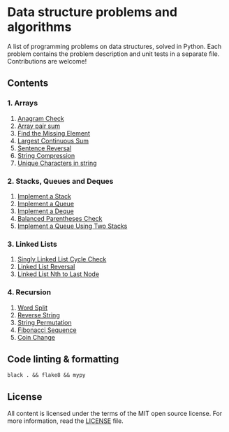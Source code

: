 # Data structure problems and algorithms

A list of programming problems on data structures, solved in Python.
Each problem contains the problem description and unit tests in a separate file. Contributions are welcome!

## Contents

### 1. Arrays

1. [Anagram Check](<01. Arrays/01-01 Anagram Check>)
1. [Array pair sum](<01. Arrays/01-02 Array pair sum>)
1. [Find the Missing Element](<01. Arrays/01-03 Find the Missing Element>)
1. [Largest Continuous Sum](<01. Arrays/01-04 Largest Continuous Sum>)
1. [Sentence Reversal](<01. Arrays/01-05 Sentence Reversal>)
1. [String Compression](<01. Arrays/01-06 String Compression>)
1. [Unique Characters in string](<01. Arrays/01-07 Unique Characters in string>)

### 2. Stacks, Queues and Deques

1. [Implement a Stack](<02. Stacks, Queues and Deques/02-01 Implement a Stack>)
1. [Implement a Queue](<02. Stacks, Queues and Deques/02-02 Implement a Queue>)
1. [Implement a Deque](<02. Stacks, Queues and Deques/02-03 Implement a Deque>)
1. [Balanced Parentheses Check](<02. Stacks, Queues and Deques/02-04 Balanced Parentheses Check>)
1. [Implement a Queue Using Two Stacks](<02. Stacks, Queues and Deques/02-05 Implement a Queue Using Two Stacks>)

### 3. Linked Lists

1. [Singly Linked List Cycle Check](<03. Linked Lists/03-01 Singly Linked List Cycle Check>)
1. [Linked List Reversal](<03. Linked Lists/03-02 Linked List Reversal>)
1. [Linked List Nth to Last Node](<03. Linked Lists/03-03 Linked List Nth to Last Node>)

### 4. Recursion

1. [Word Split](<04. Recursion/04-01 Word Split>)
1. [Reverse String](<04. Recursion/04-02 Reverse a String>)
1. [String Permutation](<04. Recursion/04-03 String Permutation>)
1. [Fibonacci Sequence](<04. Recursion/04-04 Fibonacci Sequence>)
1. [Coin Change](<04. Recursion/04-05 Coin Change>)

<!-- 
### 5. Trees

1. Binary Search Tree Check
1. Tree Level Order Print
1. Trim a Binary Search Tree

### 6. Searching and Sorting

1. Implementation of a Hash Table
1. Implementation of Binary Search
1. Implementation of Bubble Sort
1. Implementation of Insertion Sort
1. Implementation of Merge Sort
1. Implementation of Quick Sort
1. Implementation of Selection Sort
1. Implementation of Shell Sort

### 7. Graph Algorithms

1. Implement a Graph
1. Implement Breadth First Search Algorithm
1. Implement Depth First Search Algorithm

### 8. Riddles

1. Bridge Crossing
1. Coins and a Scale
1. Egg Drop
1. Hallway Lockers
1. Jugs of Water
1. Light Switches
1. Ropes Burning -->

## Code linting & formatting

```console
black . && flake8 && mypy
```

## License

All content is licensed under the terms of the MIT open source license. For more information, read the [LICENSE](LICENSE) file.
